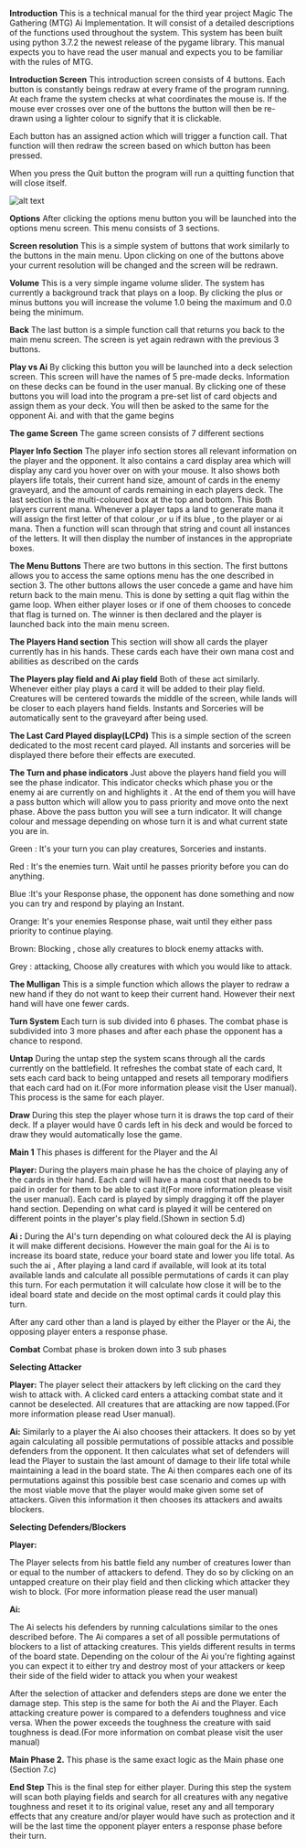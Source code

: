 **Introduction**
This is a technical manual for the third year project Magic The Gathering (MTG) Ai Implementation. It will consist of a detailed descriptions of the functions used throughout the system. This system has been built using python 3.7.2 the newest release of the pygame library. This manual expects you to have read the user manual and expects you to be familiar with the rules of MTG.

**Introduction Screen**
This introduction screen consists of 4 buttons. Each button is constantly beings redraw at every frame of the program running. At each frame the system checks at what coordinates the mouse is. If the mouse ever crosses over one of the buttons the button will then be re-drawn using a lighter colour to signify that it is clickable.

Each button has an assigned action which will trigger a function call. That function will then redraw the screen based on which button has been pressed.

When you press the Quit button the program will run a quitting function that will close itself.

![alt text](../images/intro_screen.png "Logo Title Text 1")

**Options**
After clicking the options menu button you will be launched into the options menu screen. This menu consists of 3 sections.

**Screen resolution**
This is a simple system of buttons that work similarly to the buttons in the main menu. Upon clicking on one of the buttons above your current resolution will be changed and the screen will be redrawn.

**Volume**
This is a very simple ingame volume slider. The system has currently a background track that plays on a loop. By clicking the plus or minus buttons you will increase the volume 1.0 being the maximum and 0.0 being the minimum.

**Back**
The last button is a simple function call that returns you back to the main menu screen. The screen is yet again redrawn with the previous 3 buttons.

**Play vs Ai**
By clicking this button you will be launched into a deck selection screen. This screen will have the names of 5 pre-made decks. Information on these decks can be found in the user manual. By clicking one of these buttons you will load into the program a pre-set list of card objects and assign them as your deck. You will then be asked to the same for the opponent Ai. and with that the game begins

**The game Screen**
The game screen consists of 7 different sections

**Player Info Section**
The player info section stores all relevant information on the player and the opponent. It also contains a card display area which will display any card you hover over on with your mouse.
It also shows both players life totals, their current hand size, amount of cards in the enemy graveyard, and the amount of cards remaining in each players deck.
The last section is the multi-coloured box at the top and bottom. This Both players current mana. Whenever a player taps a land to generate mana it will assign the first letter of that colour ,or u if its blue , to the player or ai mana. Then a function will scan through that string and count all instances of the letters. It will then display the number of instances in the appropriate boxes.

**The Menu Buttons**
There are two buttons in this section. The first buttons allows you to access the same options menu has the one described in section 3. The other buttons allows the user concede a game and have him return back to the main menu. This is done by setting a quit flag within the game loop. When either player loses or if one of them chooses to concede that flag is turned on. The winner is then declared and the player is launched back into the main menu screen.

**The Players Hand section**
This section will show all cards the player currently has in his hands. These cards each have their own mana cost and abilities as described on the cards

**The Players play field and Ai play field**
Both of these act similarly. Whenever either play plays a card it will be added to their play field. Creatures will be centered towards the middle of the screen, while lands will be closer to each players hand fields. Instants and Sorceries will be automatically sent to the graveyard after being used.

**The Last Card Played display(LCPd)**
This is a simple section of the screen dedicated to the most recent card played. All instants and sorceries will be displayed there before their effects are executed.

**The Turn and phase indicators**
Just above the players hand field you will see the phase indicator. This indicator checks which phase you or the enemy ai are currently on and highlights it .
At the end of them you will have a pass button which will allow you to pass priority and move onto the next phase.
Above the pass button you will see a turn indicator. It will change colour and message depending on whose turn it is and what current state you are in.


Green : It&#39;s your turn you can play creatures, Sorceries and instants.

Red    : It&#39;s the enemies turn. Wait until he passes priority before you can do anything.

Blue   :It&#39;s your Response phase, the opponent has done something and now you can  try and respond by playing an Instant.

Orange: It&#39;s your enemies Response phase, wait until they either pass priority to continue playing.

Brown: Blocking , chose ally creatures to block enemy attacks with.

Grey : attacking, Choose ally creatures with which you would like to attack.

**The Mulligan**
This is a simple function which allows the player to redraw a new hand if they do not want to keep their current hand. However their next hand will have one fewer cards.

**Turn System**
Each turn is sub divided into 6 phases. The combat phase is subdivided into 3 more phases and after each phase the opponent has a chance to respond.

**Untap**
During the untap step the system scans through all the cards currently on the battlefield. It refreshes the combat state of each card, It sets each card back to being untapped and resets all temporary modifiers that each card had on it.(For more information please visit the User manual). This process is the same for each player.

**Draw**
During this step the player whose turn it is draws the top card of their deck. If a player would have 0 cards left in his deck and would be forced to draw they would automatically lose the game.

**Main 1**
This phases is different for the Player and the AI

**Player:**
During the players main phase he has the choice of playing any of the cards in their hand. Each card will have a mana cost that needs to be paid in order for them to be able to cast it(For more information please visit the user manual). Each card is played by simply dragging it off the player hand section. Depending on what card is played it will be centered on different points in the player&#39;s play field.(Shown in section 5.d)

**Ai :**
During the AI&#39;s turn depending on what coloured deck the AI is playing it will make different decisions. However the main goal for the Ai is to increase its board state, reduce your board state and lower you life total. As such the ai , After playing a land card if available, will look at its total available lands and calculate all possible permutations of cards it can play this turn. For each permutation it will calculate how close it will be to the ideal board state and decide on the most optimal cards it could play this turn.

After any card other than a land is played by either the Player or the Ai, the opposing player enters a response phase.

**Combat**
Combat phase is broken down into 3 sub phases

**Selecting Attacker**

**Player:**
The player select their attackers by left clicking on the card they wish to attack with. A clicked card enters a attacking combat state and it cannot be deselected. All creatures that are attacking are now tapped.(For more information please read User manual).

**Ai:**
Similarly to a player the Ai also chooses their attackers. It does so by yet again calculating all possible permutations of possible attacks and possible defenders from the opponent. It then calculates what set of defenders will lead the Player to sustain the last amount of damage to their life total while maintaining a lead in the board state. The Ai then compares each one of its permutations against this possible best case scenario and comes up with the most viable move that the player would make given some set of attackers. Given this information it then chooses its attackers and awaits blockers.

**Selecting Defenders/Blockers**

**Player:**

The Player selects from his battle field any number of creatures lower than or equal to the number of attackers to defend. They do so by clicking on an untapped creature on their play field and then clicking which attacker they wish to block. (For more information please read the user manual)

**Ai:**

The Ai selects his defenders by running calculations similar to the ones described before. The Ai compares a set of all possible permutations of blockers to a list of attacking creatures. This yields different results in terms of the board state. Depending on the colour of the Ai you&#39;re fighting against you can expect it to either try and destroy most of your attackers or keep their side of the field wider to attack you when your weakest

After the selection of attacker and defenders steps are done we enter the damage step. This step is the same for both the Ai and the Player. Each attacking creature power is compared to a defenders toughness and vice versa. When the power exceeds the toughness the creature with said toughness is dead.(For more information on combat please visit the user manual)

**Main Phase 2.**
This phase is the same exact logic as the Main phase one (Section 7.c)

**End Step**
This is the final step for either player. During this step the system will scan both playing fields and search for all creatures with any negative toughness and reset it to its original value, reset any and all temporary effects that any creature and/or player would have such as protection and it will be the last time the opponent player enters a response phase before their turn.